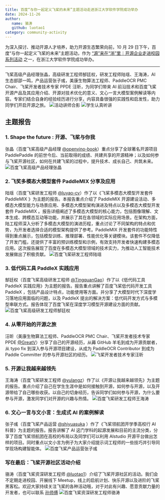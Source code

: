 ```yaml
---
title: 百度“与你一起定义飞桨的未来”主题活动走进浙江大学软件学院成功举办
date: 2024-11-26
author:
   name: 骆涛
   github: luotao1
category: community-activity
---
```


<style>
figure {
   text-align: center;
}
figcaption {
   color: orange;
   border-bottom: 1px solid #d9d9d9;
   display: inline-block;
   color: #999;
   padding: 2px;
}
</style>

为深入探讨、推动开源人才培养，助力开源生态繁荣向前，10 月 29 日下午，百度“与你一起定义飞桨的未来”主题活动，作为 [“源”来在“浙”里｜开源企业走进校园系列活动](https://mp.weixin.qq.com/s/i05v5HunUogrn0de7SqivA) 之一，在浙江大学软件学院成功举办。

<!-- more -->

---

飞桨高级产品经理张晶，高级研发工程师郜廷权，研发工程师陆瑶、王海涛，AI 生态部邵一鸣，产品运营张子彧，美康生物算法工程师、PaddleOCR PMC Chair、飞桨开发者技术专家 PPDE 汪昕，为同学们带来 AI 前沿技术和百度飞桨开源产品及其应用介绍、开源对技术优化的意义、文心一言大模型案例解读等内容。专家们结合自身的经验经历进行分享，内容具备很强的实践性和启发性，助力同学们开启开源之旅。
![活动讲师合影](../images/zju-event/all.png)
![学生认真听讲](../images/zju-event/student.jpg)

## 主题报告

### 1. Shape the future : 开源、飞桨与你我

张晶（百度飞桨高级产品经理 [@openvino-book](https://github.com/openvino-book)）重点分享了全球著名开源项目 PaddlePaddle 的前世今后、当前取得的成绩、共建共享的开源精神；以及如何参与飞桨开源社区，如何在共建飞桨的过程中，提升技术、成长自己、共筑未来。
![百度飞桨高级产品经理张晶](../images/zju-event/zhangjing.jpg)

### 2. 飞奖多模态大模型套件 PaddleMIX 分享及应用

陆瑶（百度飞桨研发工程师 [@luyao-cv](https://github.com/luyao-cv)）作了以《飞桨多模态大模型开发套件 PaddleMIX 》为主题的报告。本报告重点介绍了 PaddleMIX 开源建设活动、多模态大模型能力与场景应用、多模态大模型架构演进及特点以及多模态大模型开发套件 PaddleMIX 。报告详细阐述了多模态大模型的核心能力，包括图像理解、文本生成、跨模态互动等功能，并展示了其在各领域的实际应用场景。在架构方面，陆工程师深入分析了多模态大模型的演进历程，重点讨论了不同架构的特点和优势，为开发者选择合适的模型架构提供了参考。PaddleMIX 开发套件的功能特性得到重点展示，包括模型训练、推理部署、性能优化等关键模块。该套件不仅降低了开发门槛，还提供了丰富的预训练模型和示例，有效支持开发者快速构建多模态应用。这次报告展现了百度在多模态大模型领域的技术实力，为推动人工智能技术发展做出了积极贡献。
![百度飞桨研发工程师陆瑶](../images/zju-event/luyao.jpg)

### 3. 低代码工具 PaddleX 实践应用

郜廷权（百度飞桨高级研发工程师 [@TingquanGao](https://github.com/TingquanGao)）作了以《低代码工具 PaddleX 实践应用》为主题的报告。报告重点讲解了百度飞桨低代码开发工具 PaddleX ，包括产品设计特点，功能使用等方面。并分享了大模型时代下深度学习落地应用面临的问题，以及 PaddleX 提出的解决方案：低代码开发方式与多模型串联方式。报告体现了百度飞桨在深度学习模型开源建设方面的贡献。
![百度飞桨高级研发工程师郜廷权](../images/zju-event/gaotingquan.jpg)

### 4. 从零开始的开源之旅

汪昕（美康生物算法工程师、PaddleOCR PMC Chair、飞桨开发者技术专家 PPDE [@GreatV](https://github.com/GreatV)）分享了自己的开源经历，从薅 GitHub 羊毛到成为开源贡献者，从 typo fix 到深入参与开源项目建设，从成为 PaddleOCR Contributor 到成为 Paddle Committer 的参与开源社区的经历。
![飞桨开发者技术专家汪昕](../images/zju-event/greatv.jpg)

### 5. 开源让我越来越领先

王海涛（百度飞桨研发工程师 [@yulangz](https://github.com/yulangz)）作了以《开源让我越来越领先》为主题的报告。重点介绍了自己在学生生涯中是如何接触到开源，如何参与开源，以及开源带给了自己哪些收获。以自己的切身经历，告诉同学们如何参与开源，为什么要参与开源，激发同学们对开源的兴趣与热情。
![百度飞桨研发工程师王海涛](../images/zju-event/wanghaitao.jpg)

### 6. 文心一言与文小言：生成式 AI 的案例解读

张子彧（百度飞桨产品运营 [@shiyuasuka](https://github.com/shiyuasuka) ）作了《飞桨领航团开学季高校行 AI 科普》为主题的报告。报告讲解了 AI 这门学科的起源发展和目前的主流分类，分享了百度飞桨领航团在高校的布局以及同学们可以利用 AIstudio 开源平台做出怎样的项目。同时重点以文小言为例子为大家介绍提示词工程师的一些技巧并引导同学现场构建智能体。
![百度飞桨产品运营张子彧](../images/zju-event/zhangziyu.jpg)

### 写在最后：飞桨开源社区活动介绍

骆涛（百度飞桨资深研发工程师 [@luotao1](https://github.com/luotao1)）介绍了飞桨开源社区的活动。我们会不定期走进校园、开展线下 Meetup，线上的启航计划、快乐开源以及进阶的飞桨黑客松。欢迎大家持续关注飞桨的各种活动哦，对于对此有兴趣、愿意贡献力量的开发者，也可以联系 [孙师傅](https://github.com/sunzhongkai588)
![百度飞桨资深研发工程师骆涛](../images/zju-event/luotao.jpg)

